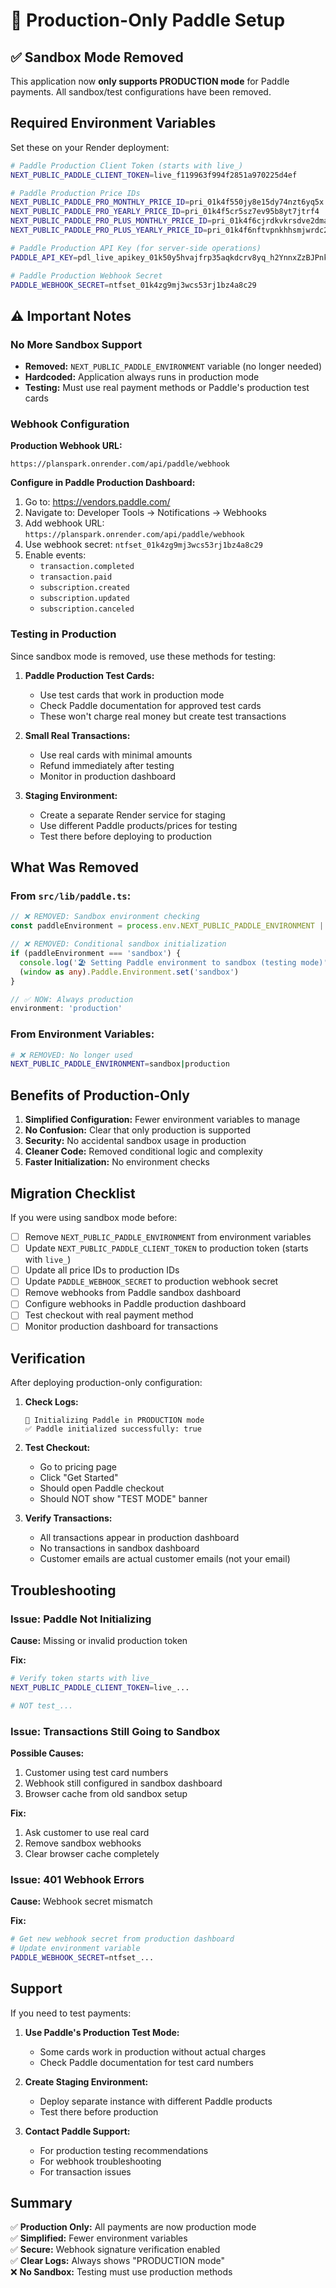 # 🚀 Production-Only Paddle Setup

## ✅ Sandbox Mode Removed

This application now **only supports PRODUCTION mode** for Paddle payments. All sandbox/test configurations have been removed.

## Required Environment Variables

Set these on your Render deployment:

```bash
# Paddle Production Client Token (starts with live_)
NEXT_PUBLIC_PADDLE_CLIENT_TOKEN=live_f119963f994f2851a970225d4ef

# Paddle Production Price IDs
NEXT_PUBLIC_PADDLE_PRO_MONTHLY_PRICE_ID=pri_01k4f550jy8e15dy74nzt6yq5x
NEXT_PUBLIC_PADDLE_PRO_YEARLY_PRICE_ID=pri_01k4f5cr5sz7ev95b8yt7jtrf4
NEXT_PUBLIC_PADDLE_PRO_PLUS_MONTHLY_PRICE_ID=pri_01k4f6cjrdkvkrsdve2dmaff3s
NEXT_PUBLIC_PADDLE_PRO_PLUS_YEARLY_PRICE_ID=pri_01k4f6nftvpnkhhsmjwrdc2wrt

# Paddle Production API Key (for server-side operations)
PADDLE_API_KEY=pdl_live_apikey_01k50y5hvajfrp35aqkdcrv8yq_h2YnnxZzBJPnkNEkY4kxYg_AqM

# Paddle Production Webhook Secret
PADDLE_WEBHOOK_SECRET=ntfset_01k4zg9mj3wcs53rj1bz4a8c29
```

## ⚠️ Important Notes

### No More Sandbox Support

- **Removed:** `NEXT_PUBLIC_PADDLE_ENVIRONMENT` variable (no longer needed)
- **Hardcoded:** Application always runs in production mode
- **Testing:** Must use real payment methods or Paddle's production test cards

### Webhook Configuration

**Production Webhook URL:**
```
https://planspark.onrender.com/api/paddle/webhook
```

**Configure in Paddle Production Dashboard:**
1. Go to: https://vendors.paddle.com/
2. Navigate to: Developer Tools → Notifications → Webhooks
3. Add webhook URL: `https://planspark.onrender.com/api/paddle/webhook`
4. Use webhook secret: `ntfset_01k4zg9mj3wcs53rj1bz4a8c29`
5. Enable events:
   - `transaction.completed`
   - `transaction.paid`
   - `subscription.created`
   - `subscription.updated`
   - `subscription.canceled`

### Testing in Production

Since sandbox mode is removed, use these methods for testing:

1. **Paddle Production Test Cards:**
   - Use test cards that work in production mode
   - Check Paddle documentation for approved test cards
   - These won't charge real money but create test transactions

2. **Small Real Transactions:**
   - Use real cards with minimal amounts
   - Refund immediately after testing
   - Monitor in production dashboard

3. **Staging Environment:**
   - Create a separate Render service for staging
   - Use different Paddle products/prices for testing
   - Test there before deploying to production

## What Was Removed

### From `src/lib/paddle.ts`:

```typescript
// ❌ REMOVED: Sandbox environment checking
const paddleEnvironment = process.env.NEXT_PUBLIC_PADDLE_ENVIRONMENT || 'production'

// ❌ REMOVED: Conditional sandbox initialization
if (paddleEnvironment === 'sandbox') {
  console.log('🏖️ Setting Paddle environment to sandbox (testing mode)')
  (window as any).Paddle.Environment.set('sandbox')
}

// ✅ NOW: Always production
environment: 'production'
```

### From Environment Variables:

```bash
# ❌ REMOVED: No longer used
NEXT_PUBLIC_PADDLE_ENVIRONMENT=sandbox|production
```

## Benefits of Production-Only

1. **Simplified Configuration:** Fewer environment variables to manage
2. **No Confusion:** Clear that only production is supported
3. **Security:** No accidental sandbox usage in production
4. **Cleaner Code:** Removed conditional logic and complexity
5. **Faster Initialization:** No environment checks

## Migration Checklist

If you were using sandbox mode before:

- [ ] Remove `NEXT_PUBLIC_PADDLE_ENVIRONMENT` from environment variables
- [ ] Update `NEXT_PUBLIC_PADDLE_CLIENT_TOKEN` to production token (starts with `live_`)
- [ ] Update all price IDs to production IDs
- [ ] Update `PADDLE_WEBHOOK_SECRET` to production webhook secret
- [ ] Remove webhooks from Paddle sandbox dashboard
- [ ] Configure webhooks in Paddle production dashboard
- [ ] Test checkout with real payment method
- [ ] Monitor production dashboard for transactions

## Verification

After deploying production-only configuration:

1. **Check Logs:**
   ```
   🚀 Initializing Paddle in PRODUCTION mode
   ✅ Paddle initialized successfully: true
   ```

2. **Test Checkout:**
   - Go to pricing page
   - Click "Get Started"
   - Should open Paddle checkout
   - Should NOT show "TEST MODE" banner

3. **Verify Transactions:**
   - All transactions appear in production dashboard
   - No transactions in sandbox dashboard
   - Customer emails are actual customer emails (not your email)

## Troubleshooting

### Issue: Paddle Not Initializing

**Cause:** Missing or invalid production token

**Fix:**
```bash
# Verify token starts with live_
NEXT_PUBLIC_PADDLE_CLIENT_TOKEN=live_...

# NOT test_...
```

### Issue: Transactions Still Going to Sandbox

**Possible Causes:**
1. Customer using test card numbers
2. Webhook still configured in sandbox dashboard
3. Browser cache from old sandbox setup

**Fix:**
1. Ask customer to use real card
2. Remove sandbox webhooks
3. Clear browser cache completely

### Issue: 401 Webhook Errors

**Cause:** Webhook secret mismatch

**Fix:**
```bash
# Get new webhook secret from production dashboard
# Update environment variable
PADDLE_WEBHOOK_SECRET=ntfset_...
```

## Support

If you need to test payments:

1. **Use Paddle's Production Test Mode:**
   - Some cards work in production without actual charges
   - Check Paddle documentation for test card numbers

2. **Create Staging Environment:**
   - Deploy separate instance with different Paddle products
   - Test there before production

3. **Contact Paddle Support:**
   - For production testing recommendations
   - For webhook troubleshooting
   - For transaction issues

## Summary

✅ **Production Only:** All payments are now production mode  
✅ **Simplified:** Fewer environment variables  
✅ **Secure:** Webhook signature verification enabled  
✅ **Clear Logs:** Always shows "PRODUCTION mode"  
❌ **No Sandbox:** Testing must use production methods
